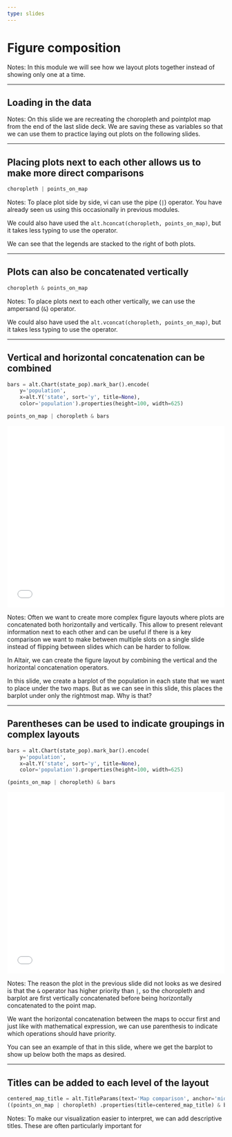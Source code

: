 ```yaml
---
type: slides
---
```


# Figure composition

Notes: In this module we will see how we layout plots together instead
of showing only one at a time.

---

## Loading in the data

Notes: On this slide we are recreating the choropleth and pointplot map
from the end of the last slide deck. We are saving these as variables so
that we can use them to practice laying out plots on the following
slides.

---

## Placing plots next to each other allows us to make more direct comparisons

``` python
choropleth | points_on_map
```

Notes: To place plot side by side, vi can use the pipe (`|`) operator.
You have already seen us using this occasionally in previous modules.

We could also have used the `alt.hconcat(choropleth, points_on_map)`,
but it takes less typing to use the operator.

We can see that the legends are stacked to the right of both plots.

---

## Plots can also be concatenated vertically

``` python
choropleth & points_on_map
```

Notes: To place plots next to each other vertically, we can use the
ampersand (`&`) operator.

We could also have used the `alt.vconcat(choropleth, points_on_map)`,
but it takes less typing to use the operator.

---

## Vertical and horizontal concatenation can be combined

``` python
bars = alt.Chart(state_pop).mark_bar().encode(
    y='population',
    x=alt.Y('state', sort='y', title=None),
    color='population').properties(height=100, width=625)

points_on_map | choropleth & bars
```

<iframe src="/module6/charts/03/unnamed-chunk-4.html" width="100%" height="420px" style="border:none;">
</iframe>

Notes: Often we want to create more complex figure layouts where plots
are concatenated both horizontally and vertically. This allow to present
relevant information next to each other and can be useful if there is a
key comparison we want to make between multiple slots on a single slide
instead of flipping between slides which can be harder to follow.

In Altair, we can create the figure layout by combining the vertical and
the horizontal concatenation operators.

In this slide, we create a barplot of the population in each state that
we want to place under the two maps. But as we can see in this slide,
this places the barplot under only the rightmost map. Why is that?

---

## Parentheses can be used to indicate groupings in complex layouts

``` python
bars = alt.Chart(state_pop).mark_bar().encode(
    y='population',
    x=alt.Y('state', sort='y', title=None),
    color='population').properties(height=100, width=625)

(points_on_map | choropleth) & bars
```

<iframe src="/module6/charts/03/unnamed-chunk-5.html" width="100%" height="420px" style="border:none;">
</iframe>

Notes: The reason the plot in the previous slide did not looks as we
desired is that the `&` operator has higher priority than `|`, so the
choropleth and barplot are first vertically concatenated before being
horizontally concatenated to the point map.

We want the horizontal concatenation between the maps to occur first and
just like with mathematical expression, we can use parenthesis to
indicate which operations should have priority.

You can see an example of that in this slide, where we get the barplot
to show up below both the maps as desired.

---

## Titles can be added to each level of the layout

``` python
centered_map_title = alt.TitleParams(text='Map comparison', anchor='middle')
((points_on_map | choropleth) .properties(title=centered_map_title) & bars).properties(title='US population by state')
```

Notes: To make our visualization easier to interpret, we can add
descriptive titles. These are often particularly important for
